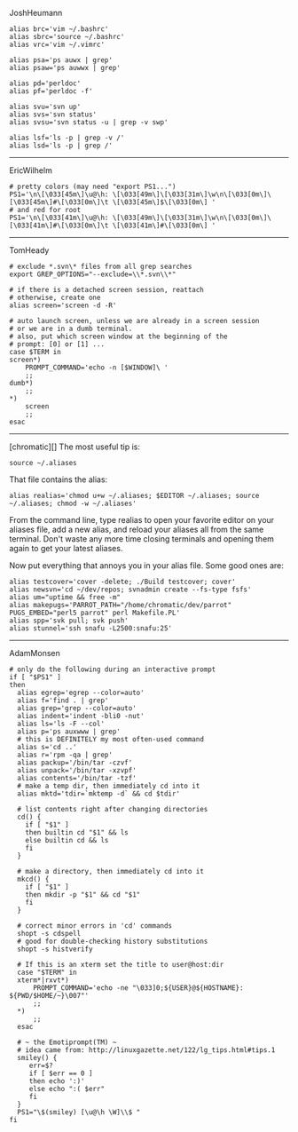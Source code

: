 JoshHeumann

    alias brc='vim ~/.bashrc'
    alias sbrc='source ~/.bashrc'
    alias vrc='vim ~/.vimrc'

    alias psa='ps auwx | grep'
    alias psaw='ps auwwx | grep'

    alias pd='perldoc'
    alias pf='perldoc -f'

    alias svu='svn up'
    alias svs='svn status'
    alias svsu='svn status -u | grep -v swp'

    alias lsf='ls -p | grep -v /'
    alias lsd='ls -p | grep /'

---

EricWilhelm

    # pretty colors (may need "export PS1...")
    PS1='\n\[\033[45m\]\u@\h: \[\033[49m\]\[\033[31m\]\w\n\[\033[0m\]\[\033[45m\]#\[\033[0m\]\t \[\033[45m\]$\[\033[0m\] '
    # and red for root
    PS1='\n\[\033[41m\]\u@\h: \[\033[49m\]\[\033[31m\]\w\n\[\033[0m\]\[\033[41m\]#\[\033[0m\]\t \[\033[41m\]#\[\033[0m\] '

---

TomHeady

    # exclude *.svn\* files from all grep searches
    export GREP_OPTIONS="--exclude=\\*.svn\\*"

    # if there is a detached screen session, reattach
    # otherwise, create one
    alias screen='screen -d -R'

    # auto launch screen, unless we are already in a screen session
    # or we are in a dumb terminal.
    # also, put which screen window at the beginning of the
    # prompt: [0] or [1] ...
    case $TERM in
    screen*)
        PROMPT_COMMAND='echo -n [$WINDOW]\ '
        ;;
    dumb*)
        ;;
    *)
        screen
        ;;
    esac

---

[chromatic][]
The most useful tip is:

    source ~/.aliases

That file contains the alias:

    alias realias='chmod u+w ~/.aliases; $EDITOR ~/.aliases; source ~/.aliases; chmod -w ~/.aliases'

From the command line, type realias to open your favorite editor on your aliases file, add a new alias, and reload your aliases all from the same terminal.  Don't waste any more time closing terminals and opening them again to get your latest aliases.

Now put everything that annoys you in your alias file.  Some good ones are:

    alias testcover='cover -delete; ./Build testcover; cover'
    alias newsvn='cd ~/dev/repos; svnadmin create --fs-type fsfs'
    alias um="uptime && free -m"
    alias makepugs='PARROT_PATH="/home/chromatic/dev/parrot" PUGS_EMBED="perl5 parrot" perl Makefile.PL'
    alias spp='svk pull; svk push'
    alias stunnel='ssh snafu -L2500:snafu:25'

---

AdamMonsen

    # only do the following during an interactive prompt
    if [ "$PS1" ]
    then
      alias egrep='egrep --color=auto'
      alias f='find . | grep'
      alias grep='grep --color=auto'
      alias indent='indent -bli0 -nut'
      alias ls='ls -F --col'
      alias p='ps auxwww | grep'
      # this is DEFINITELY my most often-used command
      alias s='cd ..'
      alias r='rpm -qa | grep'
      alias packup='/bin/tar -czvf'
      alias unpack='/bin/tar -xzvpf'
      alias contents='/bin/tar -tzf'
      # make a temp dir, then immediately cd into it
      alias mktd='tdir=`mktemp -d` && cd $tdir'

      # list contents right after changing directories
      cd() {
        if [ "$1" ]
        then builtin cd "$1" && ls
        else builtin cd && ls
        fi
      }

      # make a directory, then immediately cd into it
      mkcd() {
        if [ "$1" ]
        then mkdir -p "$1" && cd "$1"
        fi
      }

      # correct minor errors in 'cd' commands
      shopt -s cdspell
      # good for double-checking history substitutions
      shopt -s histverify

      # If this is an xterm set the title to user@host:dir
      case "$TERM" in
      xterm*|rxvt*)
          PROMPT_COMMAND='echo -ne "\033]0;${USER}@${HOSTNAME}: ${PWD/$HOME/~}\007"'
          ;;
      *)
          ;;
      esac

      # ~ the Emotiprompt(TM) ~
      # idea came from: http://linuxgazette.net/122/lg_tips.html#tips.1
      smiley() {
         err=$?
         if [ $err == 0 ]
         then echo ':)'
         else echo ":( $err"
         fi
      }
      PS1="\$(smiley) [\u@\h \W]\\$ "
    fi
